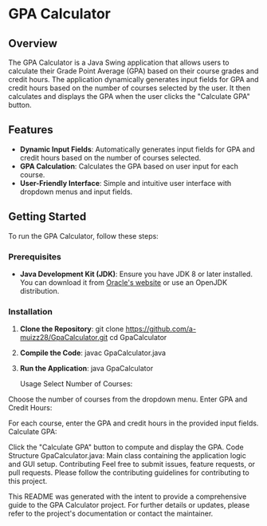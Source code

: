 # GPA Calculator

## Overview

The GPA Calculator is a Java Swing application that allows users to calculate their Grade Point Average (GPA) based on their course grades and credit hours. The application dynamically generates input fields for GPA and credit hours based on the number of courses selected by the user. It then calculates and displays the GPA when the user clicks the "Calculate GPA" button.

## Features

- **Dynamic Input Fields**: Automatically generates input fields for GPA and credit hours based on the number of courses selected.
- **GPA Calculation**: Calculates the GPA based on user input for each course.
- **User-Friendly Interface**: Simple and intuitive user interface with dropdown menus and input fields.


## Getting Started

To run the GPA Calculator, follow these steps:

### Prerequisites

- **Java Development Kit (JDK)**: Ensure you have JDK 8 or later installed. You can download it from [Oracle's website](https://www.oracle.com/java/technologies/javase-jdk11-downloads.html) or use an OpenJDK distribution.

### Installation

1. **Clone the Repository**:
   git clone https://github.com/a-muizz28/GpaCalculator.git
   cd GpaCalculator

2. **Compile the Code**:
    javac GpaCalculator.java
   
3. **Run the Application**:
    java GpaCalculator

   Usage
Select Number of Courses:

Choose the number of courses from the dropdown menu.
Enter GPA and Credit Hours:

For each course, enter the GPA and credit hours in the provided input fields.
Calculate GPA:

Click the "Calculate GPA" button to compute and display the GPA.
Code Structure
GpaCalculator.java: Main class containing the application logic and GUI setup.
Contributing
Feel free to submit issues, feature requests, or pull requests. Please follow the contributing guidelines for contributing to this project.

This README was generated with the intent to provide a comprehensive guide to the GPA Calculator project. For further details or updates, please refer to the project's documentation or contact the maintainer.








